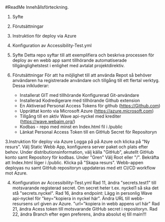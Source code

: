 #ReadMe
Innehållsförteckning.
1. Syfte
2. Förutsättningar
3. Instruktion för deploy via Azure
4. Konfiguration av Accessibility-Test.yml

1. Syfte
Detta repo syftar till att exemplifiera och beskriva processen för deploy av en webb
app samt tillhörande automatiserade tillgänglighetstest i enlighet med avtalat projektdirektiv.

2. Förutsättningar
För att ha möjlighet till att använda Repot så behöver användaren ha registrerade användare och tillgång till ett flertal verktyg. Dessa inlkluderar:
    - Installerat GIT med tillhörande Konfigurerad Git-användare
    - Installerad Kodredigerare med tillhörande Github extension
    - En Aktiverad Personal Access Tokens för github (https://Github.com)
    - Upprättat konto via Microsoft Azure (https://azure.microsoft.com)
    - Tillgång till en aktiv Wave api-nyckel med krediter (https://wave.webaim.org/)
    - Kodbas - repo med minst en Index.html fil i /public
    - Länkat Personal Access Token till en GitHub Secret för Repositoryn
   
3.Instruktion för deploy via Azure
Logga på på Azure och klicka på "Ny resurs". Välj Static Webb App, konfigurera server paket och plats efter behov. Under distributionsinformation,
välj källa "GitHub", akutellt GitHub konto samt Repository för kodbas. Under "Gren" Välj Root eller "/". Bekräfta att Index.html liiger i /public.
Klicka på "Skapa resurs". Webb-appen deployas nu samt GitHub repositoryn uppdateras med ett CI/CD workflow mot Azure.

4. Konfiguration av Accessibility-Test.yml
Rad 11, ändra "secrets.test1" till motsvarande registerad secret. Om secret heter t.ex. nyckel1 så ska det stå "secrets.nyckel".
Rad 16, ändra endpoint: Lägg in personlig Wave api-nyckel för "key="kopiera in nyckel här". Ändra URL till webb-resursens url given av Azure. "url="kopiera in webb appens url här"
Rad 21, ändra Acess token till motsvarande GitHub secret i repositoryn.
Rad 22, ändra Branch efter egen preferens, ändra absolut ej till main!!!




